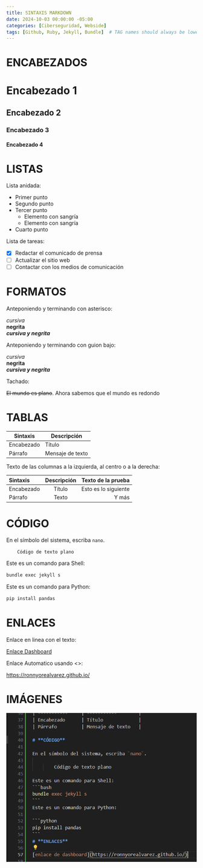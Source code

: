 ```yaml
---
title: SINTAXIS MARKDOWN
date: 2024-10-03 00:00:00 -05:00
categories: [Ciberseguridad, Webside]
tags: [Github, Ruby, Jekyll, Bundle]  # TAG names should always be lowercase
---
```


# **ENCABEZADOS**
# Encabezado 1
## Encabezado 2
### Encabezado 3
#### Encabezado 4  

# **LISTAS**

Lista anidada:

- Primer punto
- Segundo punto
- Tercer punto
    - Elemento con sangría
    - Elemento con sangría
- Cuarto punto

Lista de tareas:  

- [x] Redactar el comunicado de prensa
- [ ] Actualizar el sitio web
- [ ] Contactar con los medios de comunicación

# **FORMATOS**

Anteponiendo y terminando con asterisco:

*cursiva*  
**negrita**  
***cursiva y negrita***  

Anteponiendo y terminando con guion bajo:

_cursiva_  
__negrita__  
___cursiva y negrita___  

Tachado:

~~El mundo es plano~~. Ahora sabemos que el mundo es redondo

# **TABLAS**

| Sintaxis        | Descripción        |
| -----------     | -----------        |
| Encabezado      | Título             |
| Párrafo         | Mensaje de texto   |  

Texto de las columnas a la izquierda, al centro o a la derecha: 

| Sintaxis    | Descripción | Texto de la prueba     |
| :---        |    :----:   |                   ---: |
| Encabezado  | Título      | Esto es lo siguiente   |
| Párrafo     | Texto       | Y más                  |

# **CÓDIGO**

En el símbolo del sistema, escriba `nano`.

        Código de texto plano

Este es un comando para Shell:
```bash
bundle exec jekyll s
```
Este es un comando para Python:

```python
pip install pandas
```
# **ENLACES**

Enlace en linea con el texto:  

[Enlace Dashboard](https://ronnyorealvarez.github.io/)  

Enlace Automatico usando <>:

<https://ronnyorealvarez.github.io/>

# **IMÁGENES**

![Imagen](/assets/images/markdown.png)